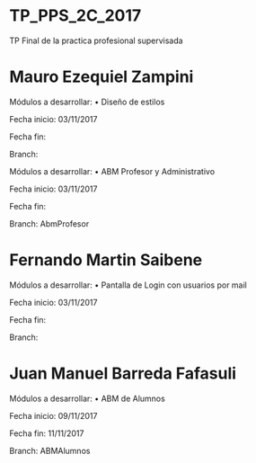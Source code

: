 # TP_PPS_2C_2017
TP Final de la practica profesional supervisada

# Mauro Ezequiel Zampini
Módulos a desarrollar:
• Diseño de estilos

Fecha inicio: 03/11/2017

Fecha fin:

Branch:

Módulos a desarrollar:
• ABM Profesor y Administrativo

Fecha inicio: 03/11/2017

Fecha fin:

Branch: AbmProfesor


# Fernando Martin Saibene
Módulos a desarrollar:
• Pantalla de Login con usuarios por mail

Fecha inicio: 03/11/2017

Fecha fin:

Branch:

# Juan Manuel Barreda Fafasuli
Módulos a desarrollar:
• ABM de Alumnos

Fecha inicio: 09/11/2017

Fecha fin: 11/11/2017

Branch: ABMAlumnos